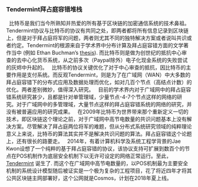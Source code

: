 ### Tendermint拜占庭容错堆栈
 
比特币是我们当今所熟知并热爱的所有基于区块链的加密通信系统的技术鼻祖。Tendermint协议与比特币的协议有共同之处，即两者都将所有信息记录到区块链上，但是对于拜占庭将军的问题，两者则尤其不同的独特解决方案或者说叫共识或者约定。Tendermint的根源来自于学术界中分布计算及拜占庭容错方面的文学著作当中 (例如 Ethan Buchman’s [thesis](https://atrium.lib.uoguelph.ca/xmlui/bitstream/handle/10214/9769/Buchman_Ethan_201606_MAsc.pdf)). 而比特币则是做为创世纪的抵抗中心审查的去中心化货币系统，从之前多次（Paypal除外）电子化现金系统的失败尝试的灰烬中升起的。
 
比特币的协议关键优化了对于中心审查的抵抗，因比特币的主要作用是支付系统。而反观Tendermint，则是为了在广域网（WAN）中大多数的拜占庭容错下的分布式应用及数据处理而优化，如对几百个节点（高结点计数）的优化。两者差别微妙，值得深入研究。
 
目前的学术界内对于广域网中的拜占庭容错系统研究甚少，且都是针对单管理域，少量节点-4-7个节点这样的网络的研究。对于广域网中的多管理域，大量节点这样的拜占庭容错系统的网络的研究，并没有被普遍应用的研究成果。
 
在2009年比特币为世界带来那个重新定义一切的技术，即区块链这个理论之前，对于广域网中高节电数量的共识问题基本上没有解决方案。尽管解决了拜占庭两位将军的难题，但从分布式系统研究领域的纯粹理论意义上来说，比特币的算法其实并不是解决共识问题的算法。拜占庭容错这个论题上，还有很长的路要走。
 
2014年，有着计算机科学及系统工程学背景的Jae Kwon设想了一个纯粹的基于拜占庭容错的协议，该协议支持可扩展到数百个的节点在POS机制作为底层安全机制下以无许可设定的网络正常运行。至此， [Tendermint](https://tendermint.com/static/docs/tendermint.pdf) 诞生了. 而这个在广域网中高节电数量的，以POS机制最为主要安全机制的系统设计模型随后被证实是一个极为复杂的工程项目，花了将近四年才将其公共区块链主网部署好，这个公网就是Cosmos，计划在2018年夏上线。
